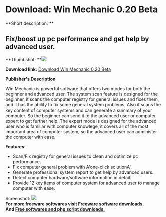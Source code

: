 # Download: Win Mechanic 0.20 Beta

**Short description: **

##  Fix/boost up pc performance and get help by advanced user.

  
**Thumbshot: **![](http://www.freewarefiles.com/screenshot/winmechanic01_md.gif)   
  
**Download link:** [Download Win Mechanic 0.20 Beta](http://freesoftwares.boysofts.com/Win-Mechanic-Beta_program_18342.html)  
  

**Publisher's Description**  
  

Win Mechanic is powerful software that offers two modes for both the beginner
and advanced user. The system scan feature is designed for the beginner, it
scans the computer registry for general issues and fixes them, and it has the
ability to fix some general system problems. Also it scans the key content of
computer systems and can generate a summary of your computer. So the beginner
can send it to the advanced user or computer expert to get further help. The
expert mode is designed for the advanced user who is familiar with computer
knowlege, it covers all of the most important area of computer system, so the
advanced user can administer the computer with ease.

**Features:**

  * Scan/Fix registry for general issues to clean and optimize pc performance. 
  * Fix computer general problem with A'one-click solutionA'. 
  * Generate professional system report to get help by advanced users. 
  * Detect computer hardware/software information in detail. 
  * Provide 12 key items of computer system for advanced user to manage computer with ease. 

  
  
Screenshot: ![](http://www.freewarefiles.com/screenshot/winmechanic01.gif)  
**For more freeware softwares visit [Freeware software downloads.](http://freesoftwares.boysofts.com/)**   
**And [Free softwares and php script downloads.](http://www.boysofts.com/)**


